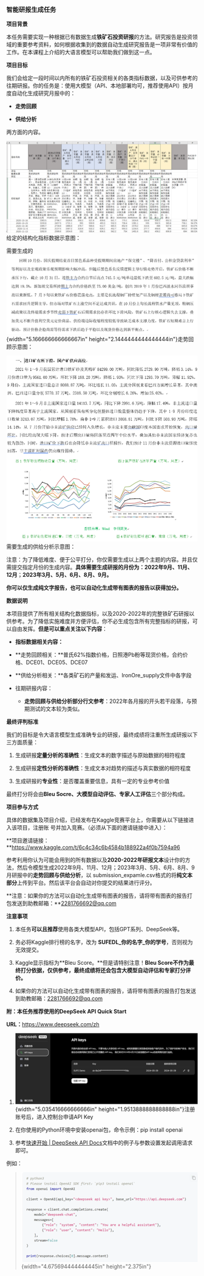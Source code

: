 ### 智能研报生成任务

**项目背景**

本任务需要实现一种根据已有数据生成**铁矿石投资研报**的方法。研究报告是投资领域的重要参考资料，如何根据收集到的数据自动生成研究报告是一项非常有价值的工作。在本课程上介绍的大语言模型可以帮助我们做到这一点。

**项目目标**

我们会给定一段时间以内所有的铁矿石投资相关的各类指标数据，以及可供参考的往期研报。你的任务是：使用大模型（API、本地部署均可，推荐使用API）按月度自动化生成研究月报中的：

-   **走势回顾**

-   **供给分析**

两方面的内容。

![](./assets/media/image1.png)给定的结构化指标数据示意图：

需要生成的![](./assets/media/image2.png){width="5.166666666666667in"
height="2.1444444444444444in"}走势回顾示意图：

![](./assets/media/image3.png)需要生成的供给分析示意图：

注意：为了降低难度、便于公平打分，你仅需要生成以上两个主题的内容。并且仅需提交指定月份的生成内容。**具体需要生成研报的月份为：2022年9月、11月、12月**；**2023年3月、5月、6月、8月、9月。**

**你可以仅生成纯文字报告，也可以自动化生成带有图表的报告以获得加分。**

**数据说明**

本项目提供了所有相关结构化数据指标，以及2020-2022年的完整铁矿石研报以供参考。为了降低实施难度并方便评估，你不必生成包含所有完整指标的研报，可以自由发挥。**但是可以重点关注以下内容**：

-   **指标数据相关内容：**

<!-- -->

-   **走势回顾相关：**普氏62%指数价格，日照港Pb粉等现货价格，合约价格、DCE01、DCE05、DCE07

-   **供给分析相关：**各类矿石的产量和发运、IronOre_supply文件中各字段

<!-- -->

-   往期研报内容：

    -   **走势回顾与供给分析部分行文参考**：2022年各月报的开头若干段落，与预期测试的文本较为类似。

**最终评判标准**

我们的目标是令大语言模型生成准确专业的研报，最终成绩将注重所生成研报以下三方面质量：

1.  生成研报**定量分析的准确性**：生成文本的数字描述与原始数据的相符程度

2.  生成研报**定性分析的准确性**：生成文本对趋势的描述与真实数据的相符程度

3.  生成研报的**专业性**：是否覆盖重要信息，具有一定的专业参考价值

最终打分将会由**Bleu Socre、大模型自动评估、专家人工评估**三个部分构成。

**项目参与方式**

具体的数据集及项目介绍，已经发布在Kaggle竞赛平台上，你需要从以下链接进入该项目，注册账
号并加入竞赛。（必须从下面的邀请链接中进入）：

**项目邀请链接：**https://www.kaggle.com/t/6c4c34c6b4584b188922a4f0b7594a96

参考利用你认为可能会用到的所有数据以及**2020-2022年研报文本**设计你的方法，然后令模型生成2022年9月、11月、12月；2023年3月、5月、6月、8月、9月研报中的**走势回顾与供给分析**，以
submission_expamle.csv格式的将**纯文本部分**上传到平台。然后该平台会自动对你提交的结果进行评分。

**注意：如果你的方法可以自动化生成带有图表的报告，请将带有图表的报告打包发送到助教邮箱：**2281766692@qq.com

**注意事项**

1.  本任务**可以且推荐**使用各类大模型API，包括GPT系列、DeepSeek等。

2.  务必将Kaggle排行榜的名字，改为
    **SUFEDL_你的名字_你的学号**，否则视为无效提交。

3.  Kaggle显示指标为**Bleu Score。**但是请特别注意！**Bleu
    Score不作为最终打分依据，仅供参考，最终成绩将还会包含大模型自动评估和专家打分评价。**

4.  如果你的方法可以自动化生成带有图表的报告，请将带有图表的报告打包发送到助教邮箱：2281766692@qq.com

**附：本任务推荐使用的DeepSeek API Quick Start**

**URL：**<https://www.deepseek.com/zh>

1.  ![](./assets/media/image4.png){width="5.035416666666666in"
    height="1.9513888888888888in"}注册账号后，进入控制台申请API Key

2.  在你使用的Python环境中安装openai包，命令示例：pip install openai

3.  参考[快速开始 \| DeepSeek API
    Docs](https://platform.deepseek.com/api-docs/zh-cn/)文档中的例子与参数设置发起调用请求即可。

例如：

> ![](./assets/media/image5.png){width="4.675694444444445in"
> height="2.375in"}

